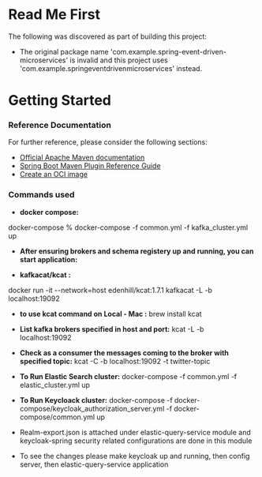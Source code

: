 # Read Me First
The following was discovered as part of building this project:

* The original package name 'com.example.spring-event-driven-microservices' is invalid and this project uses 'com.example.springeventdrivenmicroservices' instead.

# Getting Started

### Reference Documentation
For further reference, please consider the following sections:

* [Official Apache Maven documentation](https://maven.apache.org/guides/index.html)
* [Spring Boot Maven Plugin Reference Guide](https://docs.spring.io/spring-boot/docs/3.2.5/maven-plugin/reference/html/)
* [Create an OCI image](https://docs.spring.io/spring-boot/docs/3.2.5/maven-plugin/reference/html/#build-image)

### Commands used 

* **docker compose:**

docker-compose % docker-compose -f common.yml -f kafka_cluster.yml up

* **After ensuring brokers and schema registery up and running, you can start application:**


* **kafkacat/kcat :**

docker run -it --network=host edenhill/kcat:1.7.1 kafkacat -L -b localhost:19092

* **to use kcat command on Local - Mac :**
  brew install kcat

* **List kafka brokers specified in host and port:**
  kcat -L -b localhost:19092

* **Check as a consumer the messages coming to the broker with specified topic:**
kcat -C -b localhost:19092 -t twitter-topic

* **To Run Elastic Search cluster:**
docker-compose -f common.yml -f elastic_cluster.yml up

* **To Run Keycloack cluster:**
docker-compose -f docker-compose/keycloak_authorization_server.yml -f docker-compose/common.yml up
* Realm-export.json is attached under elastic-query-service module and keycloak-spring security related configurations are done in this module
* To see the changes please make keycloak up and running, then config server, then elastic-query-service application
